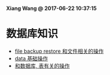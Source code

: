 #### Xiang Wang @ 2017-06-22 10:37:15

# 数据库知识

* [file backup restore 和文件相关的操作](./file脚本数据交互.md)
* [data 基础操作](./data.md)
* [和数据库, 表有关的操作](./table表和数据库.md)
